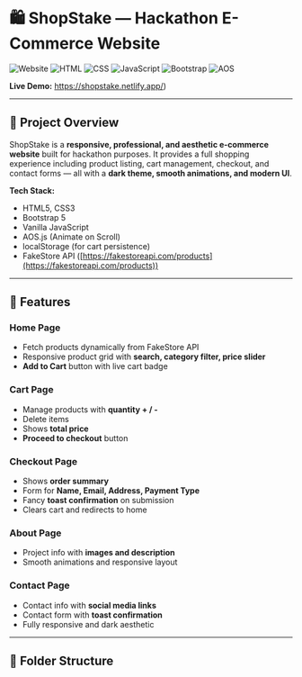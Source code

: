 # 🛍️ ShopStake — Hackathon E-Commerce Website

![Website](https://img.shields.io/badge/Website-Live-success)
![HTML](https://img.shields.io/badge/HTML5-orange)
![CSS](https://img.shields.io/badge/CSS3-blue)
![JavaScript](https://img.shields.io/badge/JavaScript-yellow)
![Bootstrap](https://img.shields.io/badge/Bootstrap-5.3.2-purple)
![AOS](https://img.shields.io/badge/AOS-Animations-lightgrey)

**Live Demo:** https://shopstake.netlify.app/)  

---

## 🔹 Project Overview
ShopStake is a **responsive, professional, and aesthetic e-commerce website** built for hackathon purposes. It provides a full shopping experience including product listing, cart management, checkout, and contact forms — all with a **dark theme, smooth animations, and modern UI**.

**Tech Stack:**  
- HTML5, CSS3  
- Bootstrap 5  
- Vanilla JavaScript  
- AOS.js (Animate on Scroll)  
- localStorage (for cart persistence)  
- FakeStore API ([https://fakestoreapi.com/products](https://fakestoreapi.com/products))  

---

## 🔹 Features

### Home Page
- Fetch products dynamically from FakeStore API  
- Responsive product grid with **search, category filter, price slider**  
- **Add to Cart** button with live cart badge  

### Cart Page
- Manage products with **quantity + / -**  
- Delete items  
- Shows **total price**  
- **Proceed to checkout** button  

### Checkout Page
- Shows **order summary**  
- Form for **Name, Email, Address, Payment Type**  
- Fancy **toast confirmation** on submission  
- Clears cart and redirects to home  

### About Page
- Project info with **images and description**  
- Smooth animations and responsive layout  

### Contact Page
- Contact info with **social media links**  
- Contact form with **toast confirmation**  
- Fully responsive and dark aesthetic  

---

## 🔹 Folder Structure
